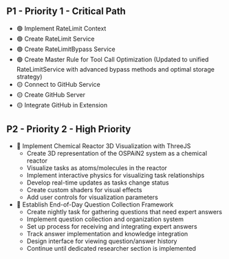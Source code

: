 ## P1 - Priority 1 - Critical Path

- 🟢 Implement RateLimit Context
- 🟢 Create RateLimit Service
- 🟢 Create RateLimitBypass Service
- 🟢 Create Master Rule for Tool Call Optimization (Updated to unified RateLimitService with advanced bypass methods and optimal storage strategy)
- 🟡 Connect to GitHub Service
- 🟡 Create GitHub Server
- 🟡 Integrate GitHub in Extension

## P2 - Priority 2 - High Priority

- 🔴 Implement Chemical Reactor 3D Visualization with ThreeJS
  - Create 3D representation of the OSPAiN2 system as a chemical reactor
  - Visualize tasks as atoms/molecules in the reactor
  - Implement interactive physics for visualizing task relationships
  - Develop real-time updates as tasks change status
  - Create custom shaders for visual effects
  - Add user controls for visualization parameters
- 📌 Establish End-of-Day Question Collection Framework
  - Create nightly task for gathering questions that need expert answers
  - Implement question collection and organization system
  - Set up process for receiving and integrating expert answers
  - Track answer implementation and knowledge integration
  - Design interface for viewing question/answer history
  - Continue until dedicated researcher section is implemented
